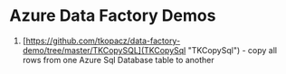 # Azure Data Factory Demos

1. [https://github.com/tkopacz/data-factory-demo/tree/master/TKCopySQL](TKCopySql "TKCopySql") - copy all rows from one Azure Sql Database table to another

 

